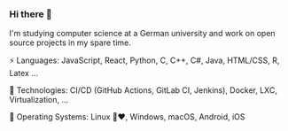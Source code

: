 ### Hi there 👋

I'm studying computer science at a German university and work on open source projects in my spare time.

⚡ Languages: JavaScript, React, Python, C, C++, C#, Java, HTML/CSS, R, Latex …

🚀 Technologies: CI/CD (GitHub Actions, GitLab CI, Jenkins), Docker, LXC, Virtualization, …

💾 Operating Systems: Linux 🐧❤️, Windows, macOS, Android, iOS

<!---![GitHub Statistics](https://github-readme-stats.vercel.app/api?username=TomHrm&count_private=true&show_icons=true) -->
